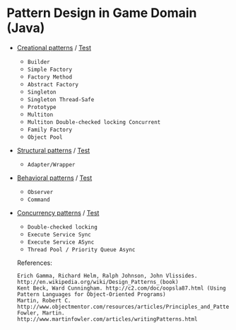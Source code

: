 Pattern Design in Game Domain (Java)
==============

* [Creational patterns](https://github.com/victorakamon/pattern-design/tree/master/src/creational) / [Test](https://github.com/victorakamon/pattern-design/tree/master/test/creational)
  * ```Builder```
  * ```Simple Factory```
  * ```Factory Method```
  * ```Abstract Factory```
  * ```Singleton```
  * ```Singleton Thread-Safe```
  * ```Prototype```
  * ```Multiton```
  * ```Multiton Double-checked locking Concurrent``` 
  * ```Family Factory```
  * ```Object Pool```
  
* [Structural patterns](https://github.com/victorakamon/pattern-design/tree/master/src/structural) / [Test](https://github.com/victorakamon/pattern-design/tree/master/test/structural)
  * ```Adapter/Wrapper```

* [Behavioral patterns](https://github.com/victorakamon/pattern-design/tree/master/src/behavioral) / [Test](https://github.com/victorakamon/pattern-design/tree/master/test/behavioral)
  * ```Observer```
  * ```Command```

* [Concurrency patterns](https://github.com/victorakamon/pattern-design/tree/master/src/concurrency) / [Test](https://github.com/victorakamon/pattern-design/tree/master/test/concurrency)
  * ```Double-checked locking```
  * ```Execute Service Sync```
  * ```Execute Service ASync```
  * ```Thread Pool / Priority Queue Async```


  References:
  ```
  Erich Gamma, Richard Helm, Ralph Johnson, John Vlissides. http://en.wikipedia.org/wiki/Design_Patterns_(book)
  Kent Beck, Ward Cunningham. http://c2.com/doc/oopsla87.html (Using Pattern Languages for Object-Oriented Programs) 
  Martin, Robert C. http://www.objectmentor.com/resources/articles/Principles_and_Patterns.pdf
  Fowler, Martin. http://www.martinfowler.com/articles/writingPatterns.html
  ```